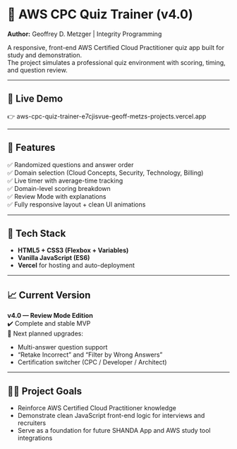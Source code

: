 # 📘 AWS CPC Quiz Trainer (v4.0)

**Author:** Geoffrey D. Metzger | Integrity Programming  

A responsive, front-end AWS Certified Cloud Practitioner quiz app built for study and demonstration.  
The project simulates a professional quiz environment with scoring, timing, and question review.

---

## 🚀 Live Demo
👉 aws-cpc-quiz-trainer-e7cjisvue-geoff-metzs-projects.vercel.app

---

## 🧠 Features
✅ Randomized questions and answer order  
✅ Domain selection (Cloud Concepts, Security, Technology, Billing)  
✅ Live timer with average-time tracking  
✅ Domain-level scoring breakdown  
✅ Review Mode with explanations  
✅ Fully responsive layout + clean UI animations  

---

## 🧰 Tech Stack
- **HTML5 + CSS3 (Flexbox + Variables)**
- **Vanilla JavaScript (ES6)**
- **Vercel** for hosting and auto-deployment  

---

## 📈 Current Version
**v4.0 — Review Mode Edition**  
✔️ Complete and stable MVP  
🧩 Next planned upgrades:
- Multi-answer question support  
- “Retake Incorrect” and “Filter by Wrong Answers”  
- Certification switcher (CPC / Developer / Architect)

---

## 🧑‍💻 Project Goals
- Reinforce AWS Certified Cloud Practitioner knowledge  
- Demonstrate clean JavaScript front-end logic for interviews and recruiters  
- Serve as a foundation for future SHANDA App and AWS study tool integrations
